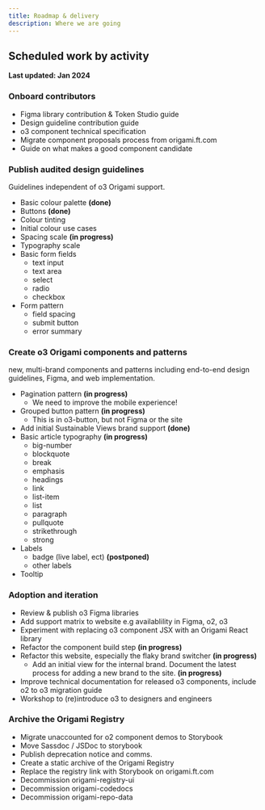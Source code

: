 ```yaml
---
title: Roadmap & delivery
description: Where we are going
---
```


## Scheduled work by activity

<strong>Last updated: Jan 2024</strong>

### Onboard contributors
  - Figma library contribution & Token Studio guide
  - Design guideline contribution guide
  - o3 component technical specification
  - Migrate component proposals process from origami.ft.com
  - Guide on what makes a good component candidate

### Publish audited design guidelines
Guidelines independent of o3 Origami support.
  - Basic colour palette <strong>(done)</strong>
  - Buttons <strong>(done)</strong>
  - Colour tinting
  - Initial colour use cases
  - Spacing scale <strong>(in progress)</strong>
  - Typography scale
  - Basic form fields
	- text input
	- text area
	- select
	- radio
	- checkbox
  - Form pattern
	- field spacing
	- submit button
	- error summary

### Create o3 Origami components and patterns
new, multi-brand components and patterns including end-to-end design guidelines, Figma, and web implementation.
  - Pagination pattern <strong>(in progress)</strong>
	- We need to improve the mobile experience!
  - Grouped button pattern <strong>(in progress)</strong>
	- This is in o3-button, but not Figma or the site
  - Add initial Sustainable Views brand support <strong>(done)</strong>
  - Basic article typography <strong>(in progress)</strong>
    - big-number
    - blockquote
    - break
    - emphasis
    - headings
    - link
    - list-item
    - list
    - paragraph
    - pullquote
    - strikethrough
    - strong
  - Labels
	  - badge (live label, ect) <strong>(postponed)</strong>
	  - other labels
  - Tooltip

### Adoption and iteration
  - Review & publish o3 Figma libraries
  - Add support matrix to website e.g availablility in Figma, o2, o3
  - Experiment with replacing o3 component JSX with an Origami React library
  - Refactor the component build step <strong>(in progress)</strong>
  - Refactor this website, especially the flaky brand switcher  <strong>(in progress)</strong>
	  - Add an initial view for the internal brand. Document the latest process for adding a new brand to the site. <strong>(in progress)</strong>
  - Improve technical documentation for released o3 components, include o2 to o3 migration guide
  - Workshop to (re)introduce o3 to designers and engineers

### Archive the Origami Registry
  - Migrate unaccounted for o2 component demos to Storybook
  - Move Sassdoc / JSDoc to storybook
  - Publish deprecation notice and comms.
  - Create a static archive of the Origami Registry
  - Replace the registry link with Storybook on origami.ft.com
  - Decommission origami-registry-ui
  - Decommission origami-codedocs
  - Decommission origami-repo-data
